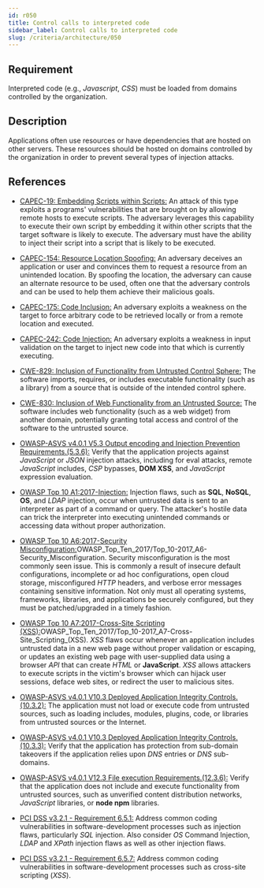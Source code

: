 ```yaml
---
id: r050
title: Control calls to interpreted code
sidebar_label: Control calls to interpreted code
slug: /criteria/architecture/050
---
```


## Requirement

Interpreted code (e.g., *Javascript*, *CSS*) must be loaded from domains
controlled by the organization.

## Description

Applications often use resources or have dependencies that are hosted on
other servers.
These resources should be hosted on domains controlled by the organization
in order to prevent several types of injection attacks.

## References

- [CAPEC-19: Embedding Scripts within Scripts:](http://capec.mitre.org/data/definitions/19.html)
An attack of this type exploits a programs' vulnerabilities that are brought on
by allowing remote hosts to execute scripts.
The adversary leverages this capability to execute their own script by
embedding it within other scripts that the target software is likely to
execute.
The adversary must have the ability to inject their script into a script that
is likely to be executed.

- [CAPEC-154: Resource Location Spoofing:](http://capec.mitre.org/data/definitions/154.html)
An adversary deceives an application or user and convinces them to request a
resource from an unintended location.
By spoofing the location, the adversary can cause an alternate resource to be
used,
often one that the adversary controls and can be used to help them achieve
their malicious goals.

- [CAPEC-175: Code Inclusion:](http://capec.mitre.org/data/definitions/175.html)
An adversary exploits a weakness on the target to force arbitrary code to be
retrieved locally or from a remote location and executed.

- [CAPEC-242: Code Injection:](http://capec.mitre.org/data/definitions/242.html)
An adversary exploits a weakness in input validation on the target to inject
new code into that which is currently executing.

- [CWE-829: Inclusion of Functionality from Untrusted Control Sphere:](https://cwe.mitre.org/data/definitions/829.html)
The software imports, requires, or includes executable functionality
(such as a library) from a source that is outside of the intended control
sphere.

- [CWE-830: Inclusion of Web Functionality from an Untrusted Source:](https://cwe.mitre.org/data/definitions/830.html)
The software includes web functionality (such as a web widget) from another
domain,
potentially granting total access and control of the software to the untrusted
source.

- [OWASP-ASVS v4.0.1 V5.3 Output encoding and Injection Prevention Requirements.(5.3.6):](https://owasp.org/www-project-application-security-verification-standard/)
Verify that the application projects against *JavaScript* or *JSON* injection
attacks,
including for eval attacks, remote *JavaScript* includes, *CSP* bypasses,
**DOM XSS**, and *JavaScript* expression evaluation.

- [OWASP Top 10 A1:2017-Injection:](https://owasp.org/www-project-top-ten/OWASP_Top_Ten_2017/Top_10-2017_A1-Injection)
Injection flaws, such as **SQL**, **NoSQL**, **OS**, and *LDAP* injection,
occur when untrusted data is sent to an interpreter as part of a command or
query.
The attacker's hostile data can trick the interpreter into executing unintended
commands or accessing data without proper authorization.

- [OWASP Top 10 A6:2017-Security Misconfiguration:](https://owasp.org/www-project-top-ten/)OWASP_Top_Ten_2017/Top_10-2017_A6-Security_Misconfiguration.
Security misconfiguration is the most commonly seen issue.
This is commonly a result of insecure default configurations,
incomplete or ad hoc configurations, open cloud storage,
misconfigured *HTTP* headers,
and verbose error messages containing sensitive information.
Not only must all operating systems, frameworks, libraries, and applications be
securely configured, but they must be patched/upgraded in a timely fashion.

- [OWASP Top 10 A7:2017-Cross-Site Scripting (XSS):](https://owasp.org/www-project-top-ten/)OWASP_Top_Ten_2017/Top_10-2017_A7-Cross-Site_Scripting_(XSS).
*XSS* flaws occur whenever an application includes untrusted data in a new web
page without proper validation or escaping,
or updates an existing web page with user-supplied data using a browser *API*
that can create *HTML* or **JavaScript**.
*XSS* allows attackers to execute scripts in the victim's browser which can
hijack user sessions, deface web sites, or redirect the user to malicious
sites.

- [OWASP-ASVS v4.0.1 V10.3 Deployed Application Integrity Controls.(10.3.2):](https://owasp.org/www-project-application-security-verification-standard/)
The application must not load or execute code from untrusted sources,
such as loading includes, modules, plugins, code, or libraries from untrusted
sources or the Internet.

- [OWASP-ASVS v4.0.1 V10.3 Deployed Application Integrity Controls.(10.3.3):](https://owasp.org/www-project-application-security-verification-standard/)
Verify that the application has protection from sub-domain takeovers if the
application relies upon *DNS* entries or *DNS* sub-domains.

- [OWASP-ASVS v4.0.1 V12.3 File execution Requirements.(12.3.6):](https://owasp.org/www-project-application-security-verification-standard/)
Verify that the application does not include and execute functionality from
untrusted sources,
such as unverified content distribution networks, *JavaScript* libraries,
or **node npm** libraries.

- [PCI DSS v3.2.1 - Requirement 6.5.1:](https://www.pcisecuritystandards.org/documents/PCI_DSS_v3-2-1.pdf)
Address common coding vulnerabilities in software-development processes such as
injection flaws, particularly *SQL* injection.
Also consider *OS* Command Injection, *LDAP* and *XPath* injection flaws as
well as other injection flaws.

- [PCI DSS v3.2.1 - Requirement 6.5.7:](https://www.pcisecuritystandards.org/documents/PCI_DSS_v3-2-1.pdf)
Address common coding vulnerabilities in software-development processes such as
cross-site scripting (*XSS*).
